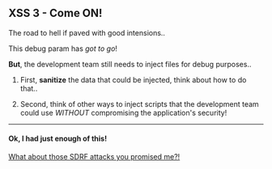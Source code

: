 XSS 3 - Come ON!
----------------

The road to hell if paved with good intensions..

This debug param has *got to go*!

**But**, the development team still needs to inject files for debug purposes.. 

1. First, **sanitize** the data that could be injected, think about how to do that..

2. Second, think of other ways to inject scripts that the development team could use *WITHOUT* compromising the application's security!


- - - 
#### Ok, I had just enough of this!
[What about those SDRF attacks you promised me?!](08-CSRF.md)